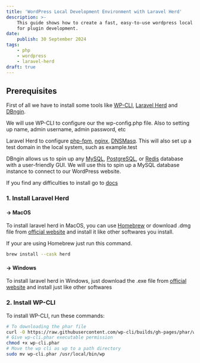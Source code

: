 ```yaml
---
title: 'WordPress Local Development Environment with Laravel Herd'
description: >-
    This guide shows how to create a fast, easy-to-use wordpress local development environment
    for plugin development.
date:
    publish: 30 September 2024
tags:
    - php
    - wordpress
    - laravel-herd
draft: true
---
```


## Prerequisites

First of all we have to install some tools like [WP-CLI](https://wp-cli.org), [Laravel Herd](https://herd.laravel.com) and [DBngin](https://dbngin.com).

We will use WP-CLI to configure our the wp-config.php file.
Also to setting up name, admin username, admin password, etc

Laravel Herd to configure [php-fpm](https://php-fpm.org), [nginx](https://nginx.org), [DNSMasq](https://dnsmasq.org).
This will also set up a test domain in the local system, such as example.test

DBngin allows us to spin up any [MySQL](https://www.mysql.com), [PostgreSQL](https://www.postgresql.org), or [Redis](https://redis.io) database with a user-friendly GUI.
We will use this to spin up a MySQL database instance to connect to our WordPress website.

If you find any difficulties to install go to [docs](https://wp-cli.org/#installing)

### 1. Install Laravel Herd

#### -> MacOS

To install laravel herd in MacOS, you can use [Homebrew](https://brew.sh) or download .dmg file from [official website](https://herd.laravel.com) and install it like other softwares you install.

If your are using Homebrew just run this command.

```sh
brew install --cask herd
```

#### -> Windows

To install laravel herd in Windows, just download the .exe file from [official website](https://herd.laravel.com/windows) and install just like other softwares

### 2. Install WP-CLI

To install WP-CLI, run these commands:

```sh
# To downloading the phar file
curl -O https://raw.githubusercontent.com/wp-cli/builds/gh-pages/phar/wp-cli.phar
# Give wp-cli.phar executable permission
chmod +x wp-cli.phar
# Move the wp cli as wp to a path directory
sudo mv wp-cli.phar /usr/local/bin/wp

```
